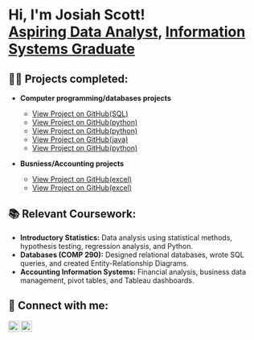 <h1>Hi, I'm Josiah Scott! <br/><a href="https://github.com/josiahscott">Aspiring Data Analyst</a>, <a href="https://www.linkedin.com/in/josiah-scott-280241257">Information Systems Graduate</a></h1>

<h2>👨‍💻 Projects completed:</h2>

- <b>Computer programming/databases projects</b>
  - [View Project on GitHub(SQL)](  https://github.com/JosiahScott643/MySQL-proj1) 
  - [View Project on GitHub(python)](https://github.com/JosiahScott643/Area-of-Sphere-Project.git)
  - [View Project on GitHub(python)](https://github.com/JosiahScott643/-Prime-Number-calculator-project.git)
  - [View Project on GitHub(java)](https://github.com/JosiahScott643/sort-my-object-project.git)
  - [View Project on GitHub(python)](https://github.com/JosiahScott643/Binary-calc-Project.git)
    
- <b>Busniess/Accounting projects</b>  
  - [View Project on GitHub(excel)](https://github.com/JosiahScott643/Excel-2023-backlog-project-1.git)
  - [View Project on GitHub(excel)](https://github.com/JosiahScott643/Financial-statement-project.git)

<h2>📚 Relevant Coursework:</h2>

- <b>Introductory Statistics:</b> Data analysis using statistical methods, hypothesis testing, regression analysis, and Python.
- <b>Databases (COMP 290):</b> Designed relational databases, wrote SQL queries, and created Entity-Relationship Diagrams.
- <b>Accounting Information Systems:</b> Financial analysis, business data management, pivot tables, and Tableau dashboards.

<h2>🤳 Connect with me:</h2>

[<img align="left" alt="JosiahScott | LinkedIn" width="22px" src="https://cdn.jsdelivr.net/npm/simple-icons@v3/icons/linkedin.svg" />](https://linkedin.com/in/josiahscott-280241257)
[<img align="left" alt="JosiahScott | GitHub" width="22px" src="https://cdn.jsdelivr.net/npm/simple-icons@v3/icons/github.svg" />](https://github.com/josiahscott)
